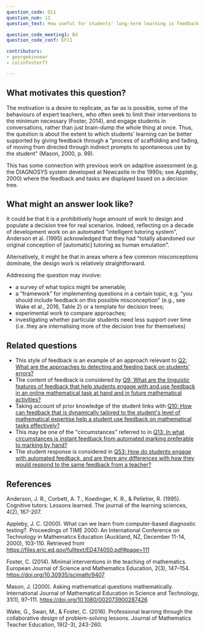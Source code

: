 ```yaml
---
question_code: Q11 
question_num: 11 
question_text: How useful for students' long-term learning is feedback that gives a series of follow-up questions, from a decision tree, versus a single terminal piece of feedback that tells the students exactly what they should have done? 

question_code_meeting1: B4
question_code_conf: EF11 

contributors: 
- georgekinnear
- colinfoster77

---
```


## What motivates this question?

The motivation is a desire to replicate, as far as is possible, some of the behaviours of expert teachers, who often seek to limit their interventions to the minimum necessary (Foster, 2014), and engage students in conversations, rather than just brain-dump the whole thing at once.
Thus, the question is about the extent to which students' learning can be better supported by giving feedback through a "process of scaffolding and fading, of moving from directed through indirect prompts to spontaneous use by the student" (Mason, 2000, p. 99).

This has some connection with previous work on adaptive assessment (e.g. the DIAGNOSYS system developed at Newcastle in the 1990s; see Appleby, 2000) where the feedback and tasks are displayed based on a decision tree.

## What might an answer look like?

It could be that it is a prohibitively huge amount of work to design and populate a decision tree for real scenarios. Indeed, reflecting on a decade of development work on an automated "intelligent tutoring system", Anderson et al. (1995) acknowledged that they had "totally abandoned our original conception of [automatic] tutoring as human emulation".

Alternatively, it might be that in areas where a few common misconceptions dominate, the design work is relatively straightforward.

Addressing the question may involve:

* a survey of what topics might be amenable;
* a “framework” for implementing questions in a certain topic, e.g. “you should include feedback on this possible misconception” (e.g., see Wake et al., 2016, Table 2) or a template for decision trees;
* experimental work to compare approaches;
* investigating whether particular students need less support over time (i.e. they are internalising more of the decision tree for themselves)


## Related questions

* This style of feedback is an example of an approach relevant to [Q2: What are the approaches to detecting and feeding back on students' errors?](Q2)
* The content of feedback is considered by [Q9: What are the linguistic features of feedback that help students engage with and use feedback in an online mathematical task at hand and in future mathematical activities? ](Q9)
* Taking account of prior knowledge of the student links with [Q10: How can feedback that is dynamically tailored to the student's level of mathematical expertise help a student use feedback on mathematical tasks effectively? ](Q10)
* This may be one of the "circumstances" referred to in [Q13: In what circumstances is instant feedback from automated marking preferable to marking by hand?](Q13)
* The student response is considered in [Q53: How do students engage with automated feedback, and are there any differences with how they would respond to the same feedback from a teacher?](Q53)

## References


Anderson, J. R., Corbett, A. T., Koedinger, K. R., & Pelletier, R. (1995). Cognitive tutors: Lessons learned. The journal of the learning sciences, 4(2), 167-207.

Appleby, J. C. (2000). What can we learn from computer-based diagnostic testing?. Proceedings of TIME 2000: An International Conference on Technology in Mathematics Education (Auckland, NZ, December 11-14, 2000), 103-110. Retrieved from https://files.eric.ed.gov/fulltext/ED474050.pdf#page=111

Foster, C. (2014). Minimal interventions in the teaching of mathematics. European Journal of Science and Mathematics Education, 2(3), 147–154. https://doi.org/10.30935/scimath/9407

Mason, J. (2000). Asking mathematical questions mathematically. International Journal of Mathematical Education in Science and Technology, 31(1), 97–111. https://doi.org/10.1080/002073900287426

Wake, G., Swan, M., & Foster, C. (2016). Professional learning through the collaborative design of problem-solving lessons. Journal of Mathematics Teacher Education, 19(2-3), 243-260.